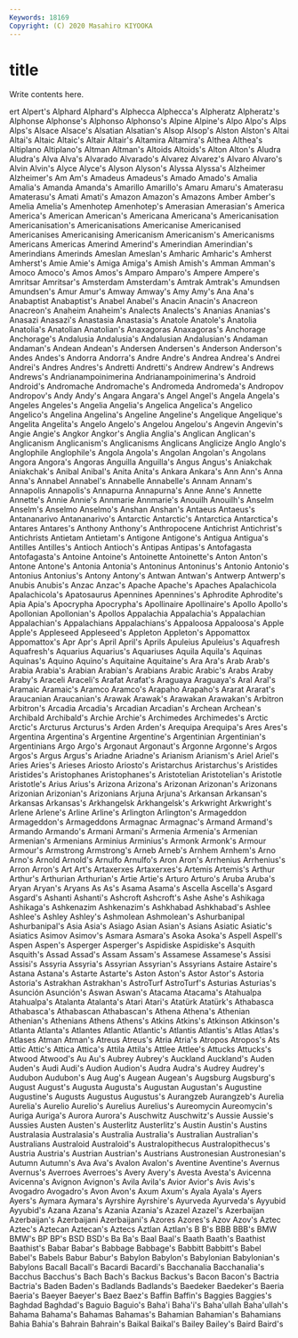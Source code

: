 ```yaml
---
Keywords: 18169
Copyright: (C) 2020 Masahiro KIYOOKA
---
```


# title

Write contents here.

ert Alpert's Alphard Alphard's Alphecca
Alphecca's Alpheratz Alpheratz's Alphonse Alphonse's Alphonso Alphonso's Alpine Alpine's Alpo
Alpo's Alps Alps's Alsace Alsace's Alsatian Alsatian's Alsop Alsop's Alston
Alston's Altai Altai's Altaic Altaic's Altair Altair's Altamira Altamira's Althea
Althea's Altiplano Altiplano's Altman Altman's Altoids Altoids's Alton Alton's Aludra
Aludra's Alva Alva's Alvarado Alvarado's Alvarez Alvarez's Alvaro Alvaro's Alvin
Alvin's Alyce Alyce's Alyson Alyson's Alyssa Alyssa's Alzheimer Alzheimer's Am
Am's Amadeus Amadeus's Amado Amado's Amalia Amalia's Amanda Amanda's Amarillo
Amarillo's Amaru Amaru's Amaterasu Amaterasu's Amati Amati's Amazon Amazon's Amazons
Amber Amber's Amelia Amelia's Amenhotep Amenhotep's Amerasian Amerasian's America America's
American American's Americana Americana's Americanisation Americanisation's Americanisations Americanise Americanised Americanises
Americanising Americanism Americanism's Americanisms Americans Americas Amerind Amerind's Amerindian Amerindian's
Amerindians Amerinds Ameslan Ameslan's Amharic Amharic's Amherst Amherst's Amie Amie's
Amiga Amiga's Amish Amish's Amman Amman's Amoco Amoco's Amos Amos's
Amparo Amparo's Ampere Ampere's Amritsar Amritsar's Amsterdam Amsterdam's Amtrak Amtrak's
Amundsen Amundsen's Amur Amur's Amway Amway's Amy Amy's Ana Ana's
Anabaptist Anabaptist's Anabel Anabel's Anacin Anacin's Anacreon Anacreon's Anaheim Anaheim's
Analects Analects's Ananias Ananias's Anasazi Anasazi's Anastasia Anastasia's Anatole Anatole's
Anatolia Anatolia's Anatolian Anatolian's Anaxagoras Anaxagoras's Anchorage Anchorage's Andalusia Andalusia's
Andalusian Andalusian's Andaman Andaman's Andean Andean's Andersen Andersen's Anderson Anderson's
Andes Andes's Andorra Andorra's Andre Andre's Andrea Andrea's Andrei Andrei's
Andres Andres's Andretti Andretti's Andrew Andrew's Andrews Andrews's Andrianampoinimerina Andrianampoinimerina's
Android Android's Andromache Andromache's Andromeda Andromeda's Andropov Andropov's Andy Andy's
Angara Angara's Angel Angel's Angela Angela's Angeles Angeles's Angelia Angelia's
Angelica Angelica's Angelico Angelico's Angelina Angelina's Angeline Angeline's Angelique Angelique's
Angelita Angelita's Angelo Angelo's Angelou Angelou's Angevin Angevin's Angie Angie's
Angkor Angkor's Anglia Anglia's Anglican Anglican's Anglicanism Anglicanism's Anglicanisms Anglicans
Anglicize Anglo Anglo's Anglophile Anglophile's Angola Angola's Angolan Angolan's Angolans
Angora Angora's Angoras Anguilla Anguilla's Angus Angus's Aniakchak Aniakchak's Anibal
Anibal's Anita Anita's Ankara Ankara's Ann Ann's Anna Anna's Annabel
Annabel's Annabelle Annabelle's Annam Annam's Annapolis Annapolis's Annapurna Annapurna's Anne
Anne's Annette Annette's Annie Annie's Annmarie Annmarie's Anouilh Anouilh's Anselm
Anselm's Anselmo Anselmo's Anshan Anshan's Antaeus Antaeus's Antananarivo Antananarivo's Antarctic
Antarctic's Antarctica Antarctica's Antares Antares's Anthony Anthony's Anthropocene Antichrist Antichrist's
Antichrists Antietam Antietam's Antigone Antigone's Antigua Antigua's Antilles Antilles's Antioch
Antioch's Antipas Antipas's Antofagasta Antofagasta's Antoine Antoine's Antoinette Antoinette's Anton
Anton's Antone Antone's Antonia Antonia's Antoninus Antoninus's Antonio Antonio's Antonius
Antonius's Antony Antony's Antwan Antwan's Antwerp Antwerp's Anubis Anubis's Anzac
Anzac's Apache Apache's Apaches Apalachicola Apalachicola's Apatosaurus Apennines Apennines's Aphrodite
Aphrodite's Apia Apia's Apocrypha Apocrypha's Apollinaire Apollinaire's Apollo Apollo's Apollonian
Apollonian's Apollos Appalachia Appalachia's Appalachian Appalachian's Appalachians Appalachians's Appaloosa Appaloosa's
Apple Apple's Appleseed Appleseed's Appleton Appleton's Appomattox Appomattox's Apr Apr's
April April's Aprils Apuleius Apuleius's Aquafresh Aquafresh's Aquarius Aquarius's Aquariuses
Aquila Aquila's Aquinas Aquinas's Aquino Aquino's Aquitaine Aquitaine's Ara Ara's
Arab Arab's Arabia Arabia's Arabian Arabian's Arabians Arabic Arabic's Arabs
Araby Araby's Araceli Araceli's Arafat Arafat's Araguaya Araguaya's Aral Aral's
Aramaic Aramaic's Aramco Aramco's Arapaho Arapaho's Ararat Ararat's Araucanian Araucanian's
Arawak Arawak's Arawakan Arawakan's Arbitron Arbitron's Arcadia Arcadia's Arcadian Arcadian's
Archean Archean's Archibald Archibald's Archie Archie's Archimedes Archimedes's Arctic Arctic's
Arcturus Arcturus's Arden Arden's Arequipa Arequipa's Ares Ares's Argentina Argentina's
Argentine Argentine's Argentinian Argentinian's Argentinians Argo Argo's Argonaut Argonaut's Argonne
Argonne's Argos Argos's Argus Argus's Ariadne Ariadne's Arianism Arianism's Ariel
Ariel's Aries Aries's Arieses Ariosto Ariosto's Aristarchus Aristarchus's Aristides Aristides's
Aristophanes Aristophanes's Aristotelian Aristotelian's Aristotle Aristotle's Arius Arius's Arizona Arizona's
Arizonan Arizonan's Arizonans Arizonian Arizonian's Arizonians Arjuna Arjuna's Arkansan Arkansan's
Arkansas Arkansas's Arkhangelsk Arkhangelsk's Arkwright Arkwright's Arlene Arlene's Arline Arline's
Arlington Arlington's Armageddon Armageddon's Armageddons Armagnac Armagnac's Armand Armand's Armando
Armando's Armani Armani's Armenia Armenia's Armenian Armenian's Armenians Arminius Arminius's
Armonk Armonk's Armour Armour's Armstrong Armstrong's Arneb Arneb's Arnhem Arnhem's
Arno Arno's Arnold Arnold's Arnulfo Arnulfo's Aron Aron's Arrhenius Arrhenius's
Arron Arron's Art Art's Artaxerxes Artaxerxes's Artemis Artemis's Arthur Arthur's
Arthurian Arthurian's Artie Artie's Arturo Arturo's Aruba Aruba's Aryan Aryan's
Aryans As As's Asama Asama's Ascella Ascella's Asgard Asgard's Ashanti
Ashanti's Ashcroft Ashcroft's Ashe Ashe's Ashikaga Ashikaga's Ashkenazim Ashkenazim's Ashkhabad
Ashkhabad's Ashlee Ashlee's Ashley Ashley's Ashmolean Ashmolean's Ashurbanipal Ashurbanipal's Asia
Asia's Asiago Asian Asian's Asians Asiatic Asiatic's Asiatics Asimov Asimov's
Asmara Asmara's Asoka Asoka's Aspell Aspell's Aspen Aspen's Asperger Asperger's
Aspidiske Aspidiske's Asquith Asquith's Assad Assad's Assam Assam's Assamese Assamese's
Assisi Assisi's Assyria Assyria's Assyrian Assyrian's Assyrians Astaire Astaire's Astana
Astana's Astarte Astarte's Aston Aston's Astor Astor's Astoria Astoria's Astrakhan
Astrakhan's AstroTurf AstroTurf's Asturias Asturias's Asunción Asunción's Aswan Aswan's Atacama
Atacama's Atahualpa Atahualpa's Atalanta Atalanta's Atari Atari's Atatürk Atatürk's Athabasca
Athabasca's Athabascan Athabascan's Athena Athena's Athenian Athenian's Athenians Athens Athens's
Atkins Atkins's Atkinson Atkinson's Atlanta Atlanta's Atlantes Atlantic Atlantic's Atlantis
Atlantis's Atlas Atlas's Atlases Atman Atman's Atreus Atreus's Atria Atria's
Atropos Atropos's Ats Attic Attic's Attica Attica's Attila Attila's Attlee
Attlee's Attucks Attucks's Atwood Atwood's Au Au's Aubrey Aubrey's Auckland
Auckland's Auden Auden's Audi Audi's Audion Audion's Audra Audra's Audrey
Audrey's Audubon Audubon's Aug Aug's Augean Augean's Augsburg Augsburg's August
August's Augusta Augusta's Augustan Augustan's Augustine Augustine's Augusts Augustus Augustus's
Aurangzeb Aurangzeb's Aurelia Aurelia's Aurelio Aurelio's Aurelius Aurelius's Aureomycin Aureomycin's
Auriga Auriga's Aurora Aurora's Auschwitz Auschwitz's Aussie Aussie's Aussies Austen
Austen's Austerlitz Austerlitz's Austin Austin's Austins Australasia Australasia's Australia Australia's
Australian Australian's Australians Australoid Australoid's Australopithecus Australopithecus's Austria Austria's Austrian
Austrian's Austrians Austronesian Austronesian's Autumn Autumn's Ava Ava's Avalon Avalon's
Aventine Aventine's Avernus Avernus's Averroes Averroes's Avery Avery's Avesta Avesta's
Avicenna Avicenna's Avignon Avignon's Avila Avila's Avior Avior's Avis Avis's
Avogadro Avogadro's Avon Avon's Axum Axum's Ayala Ayala's Ayers Ayers's
Aymara Aymara's Ayrshire Ayrshire's Ayurveda Ayurveda's Ayyubid Ayyubid's Azana Azana's
Azania Azania's Azazel Azazel's Azerbaijan Azerbaijan's Azerbaijani Azerbaijani's Azores Azores's
Azov Azov's Aztec Aztec's Aztecan Aztecan's Aztecs Aztlan Aztlan's B
B's BBB BBB's BMW BMW's BP BP's BSD BSD's Ba
Ba's Baal Baal's Baath Baath's Baathist Baathist's Babar Babar's Babbage
Babbage's Babbitt Babbitt's Babel Babel's Babels Babur Babur's Babylon Babylon's
Babylonian Babylonian's Babylons Bacall Bacall's Bacardi Bacardi's Bacchanalia Bacchanalia's Bacchus
Bacchus's Bach Bach's Backus Backus's Bacon Bacon's Bactria Bactria's Baden
Baden's Badlands Badlands's Baedeker Baedeker's Baeria Baeria's Baeyer Baeyer's Baez
Baez's Baffin Baffin's Baggies Baggies's Baghdad Baghdad's Baguio Baguio's Baha'i
Baha'i's Baha'ullah Baha'ullah's Bahama Bahama's Bahamas Bahamas's Bahamian Bahamian's Bahamians
Bahia Bahia's Bahrain Bahrain's Baikal Baikal's Bailey Bailey's Baird Baird's
